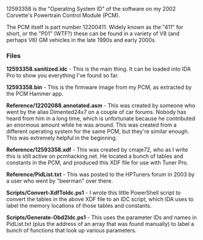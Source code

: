 12593358 is the "Operating System ID" of the software on my 2002 Corvette's Powertrain Control Module (PCM).

The PCM itself is part number 12200411. Widely known as the "411" for short, or the "P01" (WTF?) these can be found in a variety of V8 (and perhaps V6) GM vehicles in the late 1990s and early 2000s.

### Files

**12593358.sanitized.idc** - This is the main thing. It can be loaded into IDA Pro to show you everything I've found so far. 

**12593358.bin** - This is the firmware image from my PCM, as extracted by the PCM Hammer app.

**Reference/12202088.annotated.asm** - This was created by someone who went by the alias Dimented24x7 on a couple of car forums. Nobody has heard from him in a long time, which is unfortunate because he contributed an enormous amount while he was around. This was created from a different operating system for the same PCM, but they're similar enough. This was extremely helpful in the beginning. 

**Reference/12593358.xdf** - This was created by cmaje72, who as I write this is still active on pcmhacking.net. He located a bunch of tables and constants in the PCM, and produced this XDF file for use with Tuner Pro. 

**Reference/PidList.txt** - This was posted to the HPTuners forum in 2003 by a user who went by "beerman" over there. 

**Scripts/Convert-XdfToIdc.ps1** - I wrote this little PowerShell script to convert the tables in the above XDF file to an IDC script, which IDA uses to label the memory locations of those tables and constants.

**Scripts/Generate-Obd2Idc.ps1** - This uses the parameter IDs and names in PidList.txt (plus the address of an array that was found manually) to label a bunch of functions that look up various parameters. 

